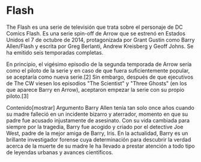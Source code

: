 # Flash

The Flash es una serie de televisión que trata sobre el personaje de DC Comics Flash. Es una serie spin-off de Arrow que se estrenó en Estados Unidos el 7 de octubre de 2014, protagonizada por Grant Gustin como Barry Allen/Flash y escrita por Greg Berlanti, Andrew Kreisberg y Geoff Johns. Se ha emitido seis temporadas completas.

En principio, el vigésimo episodio de la segunda temporada de Arrow sería como el piloto de la serie y en caso de que fuera suficientemente popular, se aceptaría como nueva serie.[2] Sin embargo, después de que ejecutivos de The CW viesen los episodios "The Scientist" y "Three Ghosts" (en los que aparece Barry en Arrow), aceptaron empezar la serie con su propio piloto.[3]

Contenido[mostrar]
Argumento
Barry Allen tenía tan solo once años cuando su madre falleció en un incidente bizarro y aterrador, momento en que su padre fue acusado injustamente de asesinato. Con su vida cambiada para siempre por la tragedia, Barry fue acogido y criado por el detective Joe West, padre de la mejor amiga de Barry, Iris. En la actualidad, Barry es un brillante investigador forense cuya determinación para descubrir la verdad acerca de la muerte de su madre le ha llevado a prestar atención a todo tipo de leyendas urbanas y avances científicos.
